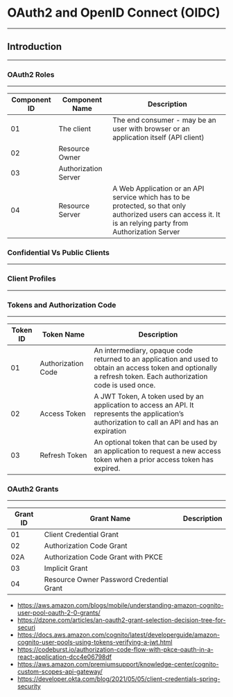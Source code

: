 # OAuth2 and OpenID Connect (OIDC)
---


## Introduction
---

### OAuth2 Roles
---

| Component ID | Component Name | Description|
| -----------  | ----------- |---|
| 01 | The client| The end consumer - may be an user with browser or an application itself (API client) |
| 02 | Resource Owner | |
| 03 | Authorization Server |  |
| 04 | Resource Server | A Web Application or an API service which has to be protected, so that only authorized users can access it. It is an relying party from Authorization Server|

### Confidential Vs Public Clients
---

### Client Profiles
---

### Tokens and Authorization Code
---
| Token ID | Token Name | Description|
| -----------  | ----------- |---|
| 01 | Authorization Code | An intermediary, opaque code returned to an application and used to obtain an access token and optionally a refresh token. Each authorization code is used once. |
| 02 | Access Token  | A JWT Token, A token used by an application to access an API. It represents the application’s authorization to call an API and has an expiration|
| 03 | Refresh Token | An optional token that can be used by an application to request a new access token when a prior access token has expired.|


### OAuth2 Grants
---

| Grant ID | Grant Name | Description|
| -----------  | ----------- |---|
| 01 | Client Credential Grant | |
| 02 | Authorization Code Grant  | |
| 02A | Authorization Code Grant with PKCE | |
| 03 | Implicit Grant
| 04 | Resource Owner Password Credential Grant |


- https://aws.amazon.com/blogs/mobile/understanding-amazon-cognito-user-pool-oauth-2-0-grants/
- https://dzone.com/articles/an-oauth2-grant-selection-decision-tree-for-securi
- https://docs.aws.amazon.com/cognito/latest/developerguide/amazon-cognito-user-pools-using-tokens-verifying-a-jwt.html
- https://codeburst.io/authorization-code-flow-with-pkce-oauth-in-a-react-application-dcc4e06798df
- https://aws.amazon.com/premiumsupport/knowledge-center/cognito-custom-scopes-api-gateway/
- https://developer.okta.com/blog/2021/05/05/client-credentials-spring-security
